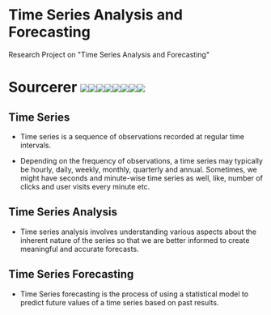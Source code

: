 # Time Series Analysis and Forecasting
Research Project on "Time Series Analysis and Forecasting"

# Sourcerer [![](https://sourcerer.io/fame/ParthPathak27/ParthPathak27/Time-Series-Analysis-and-Forecasting/images/0)](https://sourcerer.io/fame/ParthPathak27/ParthPathak27/Time-Series-Analysis-and-Forecasting/links/0)[![](https://sourcerer.io/fame/ParthPathak27/ParthPathak27/Time-Series-Analysis-and-Forecasting/images/1)](https://sourcerer.io/fame/ParthPathak27/ParthPathak27/Time-Series-Analysis-and-Forecasting/links/1)[![](https://sourcerer.io/fame/ParthPathak27/ParthPathak27/Time-Series-Analysis-and-Forecasting/images/2)](https://sourcerer.io/fame/ParthPathak27/ParthPathak27/Time-Series-Analysis-and-Forecasting/links/2)[![](https://sourcerer.io/fame/ParthPathak27/ParthPathak27/Time-Series-Analysis-and-Forecasting/images/3)](https://sourcerer.io/fame/ParthPathak27/ParthPathak27/Time-Series-Analysis-and-Forecasting/links/3)[![](https://sourcerer.io/fame/ParthPathak27/ParthPathak27/Time-Series-Analysis-and-Forecasting/images/4)](https://sourcerer.io/fame/ParthPathak27/ParthPathak27/Time-Series-Analysis-and-Forecasting/links/4)[![](https://sourcerer.io/fame/ParthPathak27/ParthPathak27/Time-Series-Analysis-and-Forecasting/images/5)](https://sourcerer.io/fame/ParthPathak27/ParthPathak27/Time-Series-Analysis-and-Forecasting/links/5)[![](https://sourcerer.io/fame/ParthPathak27/ParthPathak27/Time-Series-Analysis-and-Forecasting/images/6)](https://sourcerer.io/fame/ParthPathak27/ParthPathak27/Time-Series-Analysis-and-Forecasting/links/6)[![](https://sourcerer.io/fame/ParthPathak27/ParthPathak27/Time-Series-Analysis-and-Forecasting/images/7)](https://sourcerer.io/fame/ParthPathak27/ParthPathak27/Time-Series-Analysis-and-Forecasting/links/7)

## Time Series
* Time series is a sequence of observations recorded at regular time intervals.

* Depending on the frequency of observations, a time series may typically be hourly, daily, weekly, monthly, quarterly and annual. Sometimes, we might have seconds and minute-wise time series as well, like, number of clicks and user visits every minute etc.

## Time Series Analysis
* Time series analysis involves understanding various aspects about the inherent nature of the series so that we are better informed to create meaningful and accurate forecasts.

## Time Series Forecasting
* Time Series forecasting is the process of using a statistical model to predict future values of a time series based on past results.
